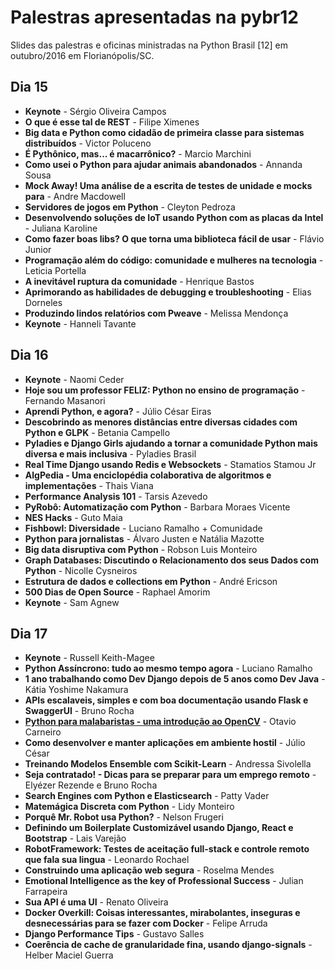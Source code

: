 # Palestras apresentadas na pybr12

Slides das palestras e oficinas ministradas na Python Brasil \[12\] em
outubro/2016 em Florianópolis/SC.

## Dia 15
- **Keynote** - Sérgio Oliveira Campos
- **O que é esse tal de REST** - Filipe Ximenes
- **Big data e Python como cidadão de primeira classe para sistemas distribuídos** - Victor Poluceno
- **É Pythônico, mas... é macarrônico?** - Marcio Marchini
- **Como usei o Python para ajudar animais abandonados** - Annanda Sousa
- **Mock Away! Uma análise de a escrita de testes de unidade e mocks para** - Andre Macdowell
- **Servidores de jogos em Python** - Cleyton Pedroza
- **Desenvolvendo soluções de IoT usando Python com as placas da Intel** - Juliana Karoline
- **Como fazer boas libs? O que torna uma biblioteca fácil de usar** - Flávio Junior
- **Programação além do código: comunidade e mulheres na tecnologia** - Leticia Portella
- **A inevitável ruptura da comunidade** - Henrique Bastos
- **Aprimorando as habilidades de debugging e troubleshooting** - Elias Dorneles
- **Produzindo lindos relatórios com Pweave** - Melissa Mendonça
- **Keynote** - Hanneli Tavante


## Dia 16
- **Keynote** - Naomi Ceder
- **Hoje sou um professor FELIZ: Python no ensino de programação** - Fernando Masanori
- **Aprendi Python, e agora?** - Júlio César Eiras
- **Descobrindo as menores distâncias entre diversas cidades com Python e GLPK** - Betania Campello
- **Pyladies e Django Girls ajudando a tornar a comunidade Python mais diversa e mais inclusiva** - Pyladies Brasil
- **Real Time Django usando Redis e Websockets** - Stamatios Stamou Jr
- **AlgPedia - Uma enciclopédia colaborativa de algoritmos e implementações** - Thais Viana
- **Performance Analysis 101** - Tarsis Azevedo
- **PyRobô: Automatização com Python** - Barbara Moraes Vicente
- **NES Hacks** - Guto Maia
- **Fishbowl: Diversidade** - Luciano Ramalho + Comunidade
- **Python para jornalistas** - Álvaro Justen e Natália Mazotte
- **Big data disruptiva com Python** - Robson Luis Monteiro
- **Graph Databases: Discutindo o Relacionamento dos seus Dados com Python** - Nicolle Cysneiros
- **Estrutura de dados e collections em Python** - André Ericson
- **500 Dias de Open Source** - Raphael Amorim
- **Keynote** - Sam Agnew


## Dia 17
- **Keynote** - Russell Keith-Magee
- **Python Assíncrono: tudo ao mesmo tempo agora** - Luciano Ramalho
- **1 ano trabalhando como Dev Django depois de 5 anos como Dev Java** - Kátia Yoshime Nakamura
- **APIs escalaveis, simples e com boa documentação usando Flask e SwaggerUI** - Bruno Rocha
- **[Python para malabaristas - uma introdução ao OpenCV](python_para_malabaristas)** - Otavio Carneiro
- **Como desenvolver e manter aplicações em ambiente hostil** - Júlio César
- **Treinando Modelos Ensemble com Scikit-Learn** - Andressa Sivolella
- **Seja contratado! - Dicas para se preparar para um emprego remoto** - Elyézer Rezende e Bruno Rocha
- **Search Engines com Python e Elasticsearch** - Patty Vader
- **Matemágica Discreta com Python** - Lidy Monteiro
- **Porquê Mr. Robot usa Python?** - Nelson Frugeri
- **Definindo um Boilerplate Customizável usando Django, React e Bootstrap** - Lais Varejão
- **RobotFramework: Testes de aceitação full-stack e controle remoto que fala sua lingua** - Leonardo Rochael
- **Construindo uma aplicação web segura** - Roselma Mendes
- **Emotional Intelligence as the key of Professional Success** - Julian Farrapeira
- **Sua API é uma UI** - Renato Oliveira
- **Docker Overkill: Coisas interessantes, mirabolantes, inseguras e desnecessárias para se fazer com Docker** - Felipe Arruda
- **Django Performance Tips** - Gustavo Salles
- **Coerência de cache de granularidade fina, usando django-signals** - Helber Maciel Guerra
